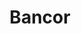 ---
title: Bancor
crosslinks:
- ethereum
- KickICO
- CryptoCurrency
- STOX
- ethtrader
- screenshots
- millionairemakers
- cofoundit
- ArkEcosystem
- Buttcoin
- CryptoCurrencies
---